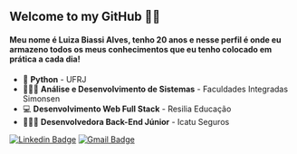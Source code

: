## Welcome to my GitHub 🤞🏻

#### Meu nome é Luiza Biassi Alves, tenho 20 anos e nesse perfil é onde eu armazeno todos os meus conhecimentos que eu tenho colocado em prática a cada dia!

- 🐍 **Python** - UFRJ
- 👩🏻‍🎓 **Análise e Desenvolvimento de Sistemas** - Faculdades Integradas Simonsen
- 💻 **Desenvolvimento Web Full Stack** - Resilia Educação
- 👩🏻‍💻 **Desenvolvedora Back-End Júnior** - Icatu Seguros

[![Linkedin Badge](https://img.shields.io/badge/-Luiza%20Biassi-fad2e1?style=flat-square&logo=Linkedin&logoColor=black&link=https://www.linkedin.com/in/luizzzabiassi/)](https://www.linkedin.com/in/luizzzabiassi//) 
[![Gmail Badge](https://img.shields.io/badge/-luiza.biassi@gmail.com-fad2e1?style=flat-square&logo=Gmail&logoColor=black&link=mailto:luiza.biassi@gmail.com)](mailto:luiza.biassi@gmail.com)
